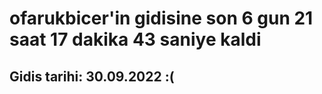 # ofarukbicer'in gidisine son 6 gun 21 saat 17 dakika 43 saniye kaldi

## Gidis tarihi: 30.09.2022 :(